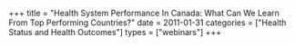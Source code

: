 +++
title = "Health System Performance In Canada: What Can We Learn From Top Performing Countries?"
date = 2011-01-31
categories = ["Health Status and Health Outcomes"]
types = ["webinars"]
+++
